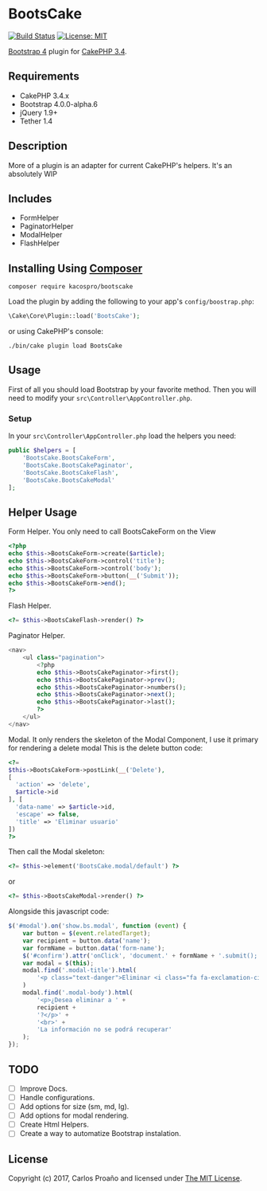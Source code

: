 # BootsCake

[![Build Status](https://travis-ci.org/KacosPro/bootscake.svg?branch=master)](https://travis-ci.org/KacosPro/bootscake)
[![License: MIT](https://img.shields.io/badge/License-MIT-yellow.svg)](https://opensource.org/licenses/MIT)

[Bootstrap 4][twbs4] plugin for [CakePHP 3.4][cakephp].

## Requirements

* CakePHP 3.4.x
* Bootstrap 4.0.0-alpha.6
* jQuery 1.9+
* Tether 1.4

## Description

More of a plugin is an adapter for current CakePHP's helpers. It's an absolutely WIP

## Includes

* FormHelper
* PaginatorHelper
* ModalHelper
* FlashHelper

## Installing Using [Composer][composer]

```
composer require kacospro/bootscake
```

Load the plugin by adding the following to your app's `config/boostrap.php`:

```php
\Cake\Core\Plugin::load('BootsCake');
```

or using CakePHP's console:

```
./bin/cake plugin load BootsCake
```

## Usage

First of all you should load Bootstrap by your favorite method. Then you will need to modify your `src\Controller\AppController.php`.

### Setup


In your `src\Controller\AppController.php` load the helpers you need:

```php
public $helpers = [
    'BootsCake.BootsCakeForm',
    'BootsCake.BootsCakePaginator',
    'BootsCake.BootsCakeFlash',
    'BootsCake.BootsCakeModal'
];
```

## Helper Usage

Form Helper. You only need to call BootsCakeForm on the View
```php
<?php
echo $this->BootsCakeForm->create($article);
echo $this->BootsCakeForm->control('title');
echo $this->BootsCakeForm->control('body');
echo $this->BootsCakeForm->button(__('Submit'));
echo $this->BootsCakeForm->end();
?>
```
Flash Helper.
```php
<?= $this->BootsCakeFlash->render() ?>
```
Paginator Helper.
```php
<nav>
    <ul class="pagination">
        <?php
        echo $this->BootsCakePaginator->first();
        echo $this->BootsCakePaginator->prev();
        echo $this->BootsCakePaginator->numbers();
        echo $this->BootsCakePaginator->next();
        echo $this->BootsCakePaginator->last();
        ?>
    </ul>
</nav>
```
Modal. It only renders the skeleton of the Modal Component, I use it primary for rendering a delete modal
This is the delete button code:
```php
<?=
$this->BootsCakeForm->postLink(__('Delete'),
[
  'action' => 'delete',
  $article->id
], [
  'data-name' => $article->id,
  'escape' => false,
  'title' => 'Eliminar usuario'
])
?>
```
Then call the Modal skeleton:
```php
<?= $this->element('BootsCake.modal/default') ?>

```
or
```php
<?= $this->BootsCakeModal->render() ?>

```
Alongside this javascript code:
```javascript
$('#modal').on('show.bs.modal', function (event) {
    var button = $(event.relatedTarget);
    var recipient = button.data('name');
    var formName = button.data('form-name');
    $('#confirm').attr('onClick', 'document.' + formName + '.submit();');
    var modal = $(this);
    modal.find('.modal-title').html(
        '<p class="text-danger">Eliminar <i class="fa fa-exclamation-circle" aria-hidden="true"></i></p>'
    )
    modal.find('.modal-body').html(
        '<p>¿Desea eliminar a ' +
        recipient +
        '?</p>' +
        '<br>' +
        'La información no se podrá recuperar'
    );
});

```

## TODO
- [ ] Improve Docs.
- [ ] Handle configurations.
- [ ] Add options for size (sm, md, lg).
- [ ] Add options for modal rendering.
- [ ] Create Html Helpers.
- [ ] Create a way to automatize Bootstrap instalation.

## License

Copyright (c) 2017, Carlos Proaño and licensed under [The MIT License][mit].

[cakephp]:https://cakephp.org
[composer]:http://getcomposer.org
[mit]:http://www.opensource.org/licenses/mit-license.php
[twbs4]:https://v4-alpha.getbootstrap.com/
